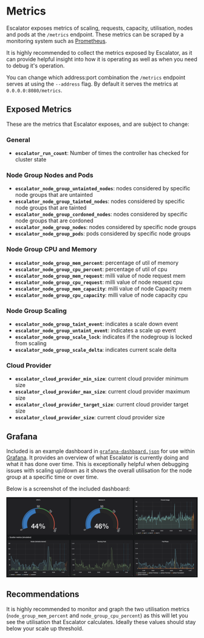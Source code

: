# Metrics

Escalator exposes metrics of scaling, requests, capacity, utilisation, nodes and pods at the `/metrics` endpoint. 
These metrics can be scraped by a monitoring system such as [Prometheus](https://prometheus.io/).

It is highly recommended to collect the metrics exposed by Escalator, as it can provide helpful insight into how
it is operating as well as when you need to debug it's operation.

You can change which address:port combination the `/metrics` endpoint serves at using the `--address` flag. By default
it serves the metrics at `0.0.0.0:8080/metrics`.

## Exposed Metrics

These are the metrics that Escalator exposes, and are subject to change:

### General

 - **`escalator_run_count`**: Number of times the controller has checked for cluster state
 
### Node Group Nodes and Pods
 
 - **`escalator_node_group_untainted_nodes`**: nodes considered by specific node groups that are untainted
 - **`escalator_node_group_tainted_nodes`**: nodes considered by specific node groups that are tainted
 - **`escalator_node_group_cordoned_nodes`**: nodes considered by specific node groups that are cordoned
 - **`escalator_node_group_nodes`**: nodes considered by specific node groups
 - **`escalator_node_group_pods`**: pods considered by specific node groups

### Node Group CPU and Memory
 
 - **`escalator_node_group_mem_percent`**: percentage of util of memory
 - **`escalator_node_group_cpu_percent`**: percentage of util of cpu
 - **`escalator_node_group_mem_request`**: milli value of node request mem
 - **`escalator_node_group_cpu_request`**: milli value of node request cpu
 - **`escalator_node_group_mem_capacity`**: milli value of node Capacity mem
 - **`escalator_node_group_cpu_capacity`**: milli value of node capacity cpu

### Node Group Scaling

 - **`escalator_node_group_taint_event`**: indicates a scale down event
 - **`escalator_node_group_untaint_event`**: indicates a scale up event
 - **`escalator_node_group_scale_lock`**: indicates if the nodegroup is locked from scaling
 - **`escalator_node_group_scale_delta`**: indicates current scale delta
 
### Cloud Provider
 
 - **`escalator_cloud_provider_min_size`**: current cloud provider minimum size
 - **`escalator_cloud_provider_max_size`**: current cloud provider maximum size
 - **`escalator_cloud_provider_target_size`**: current cloud provider target size
 - **`escalator_cloud_provider_size`**: current cloud provider size
 
## Grafana
 
Included is an example dashboard in [`grafana-dashboard.json`](./grafana-dashboard.json) for use within 
[Grafana](https://grafana.com/). It provides an overview of what Escalator is currently doing and what it has done over
time. 
This is exceptionally helpful when debugging issues with scaling up/down as it shows the overall utilisation for the
node group at a specific time or over time.
 
Below is a screenshot of the included dashboard:

![Metrics Dashboard](./metrics-dashboard.png)
 
## Recommendations
 
It is highly recommended to monitor and graph the two utilisation metrics 
(`node_group_mem_percent` and `node_group_cpu_percent`) as this will let you see the utilisation that Escalator
calculates. Ideally these values should stay below your scale up threshold.
